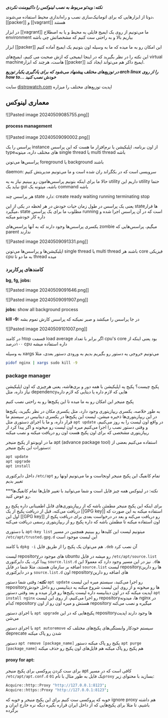 ***نکته: ویدئو مربوط به نصب لینوکس را داکیومنت نکردی***

دوتا از ابزارهایی که برای اتوماتیک‌سازی نصب و راه‌اندازی محیط استفاده می‌شوند، [[packer]] و [[vagrant]] هستند

در ابزار [[vagrant]] ما می‌تونیم از روی یک ایمیج فایلی یه محیط و یا به اصطلاح environment بیاریم بالا و به راحتی ست کنیم که مشخصاتش چی باشه

ابزار [[packer]] این امکان رو به ما میده که ما به وسیله اون بتونیم یک ایمیج آماده کنیم

این نکته را در نظر بگیرید که در اینجا ایمیجی که ازش صحبت می کنیم، ایمیج‌های virtual machineهاست، هرچند که ابزار [[packer]] ایمیج داکر هم می‌تواند ایجاد کند.

***در توزیع‌های مختلف پیشنهاد می‌شود که برای یادگیری یکبار توزیع arch linux را از روی how to... خودش نصب کنید***

سایت [distrowatch.com](https://distrowatch.com) اپدیت توزیع‌های مختلف را میزاره


## معماری لینوکس
![[Pasted image 20240509085755.png]]

#### process management

![[Pasted image 20240509090002.png]]

پراسس را یک instance از اون برنامه، اپلیکیشن یا نرم‌افزار ما هست که این پراسس typeهای مختلف داره، میتونه single thread یا multi thread باشه

پراسس‌ها می‌تونن foreground یا background باشند

daemon: سرویسی است که در بکگراند ران شده است و ما می‌تونیم مدیریتش کنیم

حالا ما برای اینکه بتونیم پراسس‌هامون رو ببینیم نیاز به یه utility داریم
این utility حتما نباید یک gui باشه، میتونه یک command باشه

هر پراسس چند state دارد:
create
ready
waiting
running
terminating
stop

یعنی یک پراسس در طول زمان حیات خودش در هر لحظه در یکی از این stateها قرار میگیرد، state مطلوب ما برای یک پراسس running است که در آن پراسس اجرا شده و داره کار خودشو میکنه

یکسری پراسس‌ها وجود دارند که به آنها پراسس‌های zombie میگیم، پراسس‌هایی که parent ندارند

![[Pasted image 20240509091331.png]]


اپلیکیشن‌ها و پراسس‌ها می‌تونن single thread یا multi thread باشند
هر core فیزیکی cpu به ما دو تا thread میده


### کامندهای پرکاربرد
**bg, fg, jobs:**

![[Pasted image 20240509091646.png]]

![[Pasted image 20240509091907.png]]

**jobs:** show all background process

**kill -9:** در جا پراسس را میکشد و صبر نمیکنه که پراسس کارش تموم بشه

![[Pasted image 20240509101007.png]]


در کامند htop قسمت load average اگر برابر با تعداد cpu's core بود یعنی اینکه از ۱۰۰درصد cpu داره استفاده میشه

به وسیله xargs می‌تونیم خروجی یه دستور رو بگیریم بدیم به ورودی دستور بعدی، مثلا
```sh
pidof nginx | xargs sudo kill -9
```



### package manager

پکیج چیست؟
پکیج یه اپلیکیشن با همه دور و بری‌هاشه، یعنی هرچیزی که اون اپلیکیشن نیاز داره، مثل dependencyهایی که لازم داره یا دیتایی که لازم داره

پکیج منیجر این امکان رو به ما میده تا این پکیج‌ها رو به راحتی نصب کنیم

به طور خلاصه، یکسری ریپازیتوری وجود دارد، مثل یکسری مکان در نظر بگیرید، پکیج‌ها در این ریپازیتوری‌ها ذخیره میشن، لیست این پکیج‌ها در یکسری دیتابیس در سیستم ما قرار داره، و ما با اجرای دستوری مثل `apt update` در واقع اون لیست را به روز می‌کنیم، و وقتی دستور نصب را اجرا می‌کنیم میره اون لیست رو میخونه و اگر پیدا کرد از ریپازیتوری مشخصی که برای اون پکیج هست اون رو دریافت میکنه و نصب میکنه

ما در اوبونتو از پکیج منیجر apt (advance package tool) استفاده می‌کنیم
بعضی از دستورات این پکیج منیجر:
```sh
apt update
apt upgrade
apt install
```

داخل دایرکتوری `/etc/apt` تمام کانفیگ این پکیج منیجر اونجاست و ما می‌تونیم اونها رو تغییر بدیم

***نکته: در لینوکس همه چیز فایل است و شما می‌توانید با تغییر فایل‌ها تمام کانفیگ‌ها رو عوض کنید.

برای اینکه این پکیج منیجر مطمئن باشه که از ریپازیتوری‌های قابل اطمینانی داره پکیج رو دریافت می‌کنه، قبل از دریافت پکیج از یک [[GPG key]] استفاده میکنه به این صورت که اول این [[GPG key]] رو دریافت می‌کنه و بعد در درخواست بعدی برای دریافت پکیج از اون استفاده میکنه تا مطمئن باشه که داره پکیج رو از ریپازیتوری رسمی دریافت می‌کنه

با دستوری `apt-key list` میتونیم لیست این کلیدها رو ببینیم
همچنین در مسیر `/etc/apt/trusted.gpg.d` این لیست موجود است

با کامند `dpkg -i`  هم می‌توان یک پکیج را از طریق فایل `.deb` آن نصب کرد


لیست repositoryهای موجود در ubuntu رو میشه در فایل `/etc/apt/source.list` پیدا کرد، یک دایرکتوری `source.list.d` نیز در این مسیر وجود دارد که معمولا این `.d`ها اضافه بر سازمان هستند،‌ مثلا شما در فایل `source.list` لیست repositoryها رو دارین و در دایرکتوری `source.list.d` اون repositoryهای اضافه رو دارین

***نکته:***
وقتی شما دستور `apt update` رو اجرا می‌کنید، سیستم میره این لیست repositoryها رو میخونه و از روی این لیست شروع میکنه یه دیتابیسی رو داخل خودش اپدیت میکنه که در اون دیتابیسه داره لیست پکیج‌ها رو قرار میده
و بعد وقتی دستور `apt install nginx` رو اجرا می‌کنیم، از روی این لیست repositoryها، میدونه nginx در کدام repository هستش و میره اون رو از اون repository میگیره و نصب می‌کنه

با اجرای دستور `apt upgrade` پکیج‌هایی که در این repositoryها وجود دارند اپدیت می‌شن

با اجرای دستور `apt autoremove` سیستم خودکار وابستگی‌های پکیج‌های مختلف که deprecate شدن رو پاک میکنه

دستور `apt remove [package_name]` پکیج رو پاک میکنه
دستور `apt purge [package_name]` هم پکیج رو پاک میکنه هم فایل‌های اون پکیج رو حذف میکنه


#### proxy for apt:
برای ست کردن پروکسی برای پکیج منیجر apt کافی است که در مسیر `/etc/apt/apt.conf.d` یک فایل به طور مثال با نام `01proxy` بسازید با محتوای زیر:
```sh
Acquire::http::Proxy "http://127.0.0.1:8123";
Acquire::https::Proxy "http://127.0.0.1:8123";
```

 خوبه که پروکسی ست کنیم برای این پکیج منیجر و خوبه که ignore proxy هم داشته باشیم، تا مثلا برای پکیج‌‌هایی که از داخل ایران قراره بگیره دیگه نره خارج ایران و برگرده

